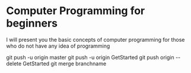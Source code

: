 <!--
author:   Your Name

email:    your@mail.org

version:  0.0.1

language: en

narrator: US English Female

comment:  Try to write a short comment about
          your course, multiline is also okay.

link:     https://cdn.jsdelivr.net/chartist.js/latest/chartist.min.css

script:   https://cdn.jsdelivr.net/chartist.js/latest/chartist.min.js

translation: Deutsch  translations/German.md

translation: Français translations/French.md
-->
# Computer Programming for beginners

I will present you the basic concepts of computer programming for those who do not have any idea of programming

git push -u origin master
git push -u origin GetStarted
git push origin --delete GetStarted
git merge branchname
